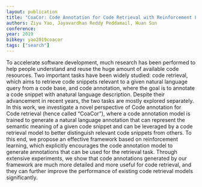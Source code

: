```yaml
---
layout: publication
title: "CoaCor: Code Annotation for Code Retrieval with Reinforcement Learning"
authors: Ziyu Yao, Jayavardhan Reddy Peddamail, Huan Sun
conference: 
year: 2019
bibkey: yao2019coacor
tags: ["search"]
---
```

To accelerate software development, much research has been performed
to help people understand and reuse the huge amount of available code
resources. Two important tasks have been widely studied: code retrieval,
which aims to retrieve code snippets relevant to a given natural language
query from a code base, and code annotation, where the goal is to annotate a 
code snippet with anatural language description. Despite their advancement in recent
years, the two tasks are mostly explored separately. In this work, we
investigate a novel perspective of Code annotation for Code retrieval 
(hence called “CoaCor”), where a code annotation model is trained
to generate a natural language annotation that can represent the
semantic meaning of a given code snippet and can be leveraged by
a code retrieval model to better distinguish relevant code snippets
from others. To this end, we propose an effective framework based
on reinforcement learning, which explicitly encourages the code
annotation model to generate annotations that can be used for the
retrieval task. Through extensive experiments, we show that code
annotations generated by our framework are much more detailed
and more useful for code retrieval, and they can further improve
the performance of existing code retrieval models significantly.
